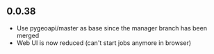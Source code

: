 ## 0.0.38

* Use pygeoapi/master as base since the manager branch has been merged
* Web UI is now reduced (can't start jobs anymore in browser)

